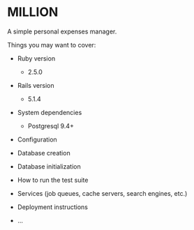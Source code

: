 # MILLION

A simple personal expenses manager.

Things you may want to cover:

* Ruby version
  - 2.5.0

* Rails version
  - 5.1.4

* System dependencies
  - Postgresql 9.4+

* Configuration

* Database creation

* Database initialization

* How to run the test suite

* Services (job queues, cache servers, search engines, etc.)

* Deployment instructions

* ...
